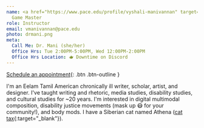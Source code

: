 ```yaml
---
name: <a href="https://www.pace.edu/profile/vyshali-manivannan" target="_blank">Dr. Vyshali Manivannan</a>
  Game Master
role: Instructor
email: vmanivannan@pace.edu
photo: drmani.png
meta:
  Call Me: Dr. Mani (she/her)
  Office Hrs: Tue 2:00PM-5:00PM, Wed 12:00PM-2:00PM
  Office Hrs Location: 🫖 Downtime on Discord
---
```


[Schedule an appointment](https://zcal.co/drmani/office-hrs){: .btn .btn-outline }

I'm an Eelam Tamil American chronically ill writer, scholar, artist, and designer. I've taught writing and rhetoric, media studies, disability studies, and cultural studies for ~20 years. I'm interested in digital multimodal composition, disability justice movements (mask up 😷 for your community!), and body mods. I have a Siberian cat named Athena ([cat tax](/ws297y/assets/images/cat_tax.jpg){:target="_blank"}).